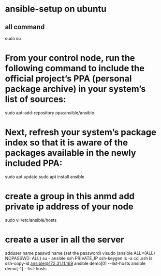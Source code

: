 # ansible-setup on ubuntu
## all command
sudo su

# From your control node, run the following command to include the official project’s PPA (personal package archive) in your system’s list of sources:
sudo apt-add-repository ppa:ansible/ansible

# Next, refresh your system’s package index so that it is aware of the packages available in the newly included PPA:
sudo apt update
sudo apt install ansible
# create a group in this anmd add private ip address of your node
sudo vi /etc/ansible/hosts
# create a user in all the server 
adduser name
passwd name       (set the password)
visudo           (ansible ALL=(ALL) NOPASSWD: ALL)
su - ansible
 ssh PRIVATE_IP
 ssh-keygen
 ls -a
 cd .ssh
 ls
 ssh-copy-id ansible@172.31.11.169
 ansible demo[0] --list-hosts
 ansible demo[-1] --list-hosts

